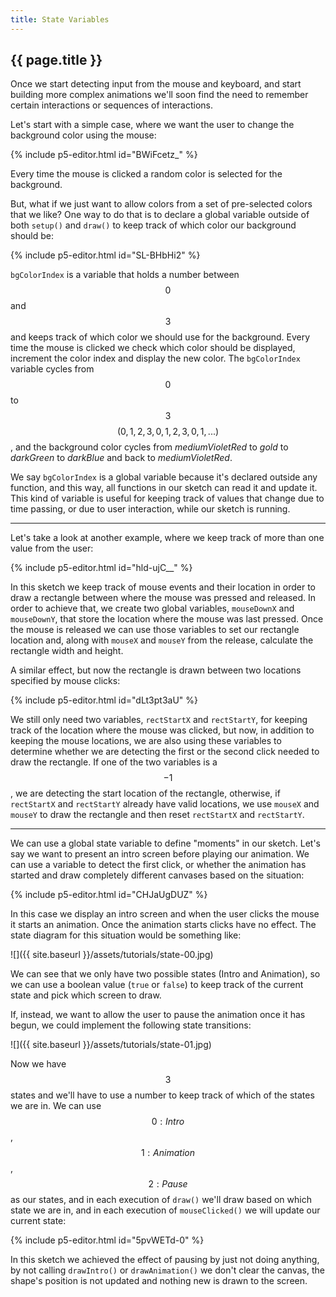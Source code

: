 ```yaml
---
title: State Variables
---
```


<h2 class="week-title">{{ page.title }}</h2>

Once we start detecting input from the mouse and keyboard, and start building more complex animations we'll soon find the need to remember certain interactions or sequences of interactions.

Let's start with a simple case, where we want the user to change the background color using the mouse:

{% include p5-editor.html id="BWiFcetz_" %}

Every time the mouse is clicked a random color is selected for the background.

But, what if we just want to allow colors from a set of pre-selected colors that we like? One way to do that is to declare a global variable outside of both ```setup()``` and ```draw()``` to keep track of which color our background should be:

{% include p5-editor.html id="SL-BHbHi2" %}

```bgColorIndex``` is a variable that holds a number between $$0$$ and $$3$$ and keeps track of which color we should use for the background. Every time the mouse is clicked we check which color should be displayed, increment the color index and display the new color. The ```bgColorIndex``` variable cycles from $$0$$ to $$3$$ $$(0, 1, 2, 3, 0, 1, 2, 3, 0, 1, ...)$$, and the background color cycles from *mediumVioletRed* to *gold* to *darkGreen* to *darkBlue* and back to *mediumVioletRed*.

We say ```bgColorIndex``` is a global variable because it's declared outside any function, and this way, all functions in our sketch can read it and update it. This kind of variable is useful for keeping track of values that change due to time passing, or due to user interaction, while our sketch is running.

---

Let's take a look at another example, where we keep track of more than one value from the user:

{% include p5-editor.html id="hld-ujC__" %}

In this sketch we keep track of mouse events and their location in order to draw a rectangle between where the mouse was pressed and released. In order to achieve that, we create two global variables, ```mouseDownX``` and ```mouseDownY```, that store the location where the mouse was last pressed. Once the mouse is released we can use those variables to set our rectangle location and, along with ```mouseX``` and ```mouseY``` from the release, calculate the rectangle width and height.

A similar effect, but now the rectangle is drawn between two locations specified by mouse clicks:

{% include p5-editor.html id="dLt3pt3aU" %}

We still only need two variables, ```rectStartX``` and ```rectStartY```, for keeping track of the location where the mouse was clicked, but now, in addition to keeping the mouse locations, we are also using these variables to determine whether we are detecting the first or the second click needed to draw the rectangle. If one of the two variables is a $$-1$$, we are detecting the start location of the rectangle, otherwise, if ```rectStartX``` and ```rectStartY``` already have valid locations, we use ```mouseX``` and ```mouseY``` to draw the rectangle and then reset ```rectStartX``` and ```rectStartY```.

---

We can use a global state variable to define "moments" in our sketch. Let's say we want to present an intro screen before playing our animation. We can use a variable to detect the first click, or whether the animation has started and draw completely different canvases based on the situation:

{% include p5-editor.html id="CHJaUgDUZ" %}

In this case we display an intro screen and when the user clicks the mouse it starts an animation. Once the animation starts clicks have no effect. The state diagram for this situation would be something like:

![]({{ site.baseurl }}/assets/tutorials/state-00.jpg)

We can see that we only have two possible states (Intro and Animation), so we can use a boolean value (```true``` or ```false```) to keep track of the current state and pick which screen to draw.

If, instead, we want to allow the user to pause the animation once it has begun, we could implement the following state transitions:

![]({{ site.baseurl }}/assets/tutorials/state-01.jpg)

Now we have $$3$$ states and we'll have to use a number to keep track of which of the states we are in. We can use $$0: Intro$$, $$1: Animation$$, $$2: Pause$$ as our states, and in each execution of ```draw()``` we'll draw based on which state we are in, and in each execution of ```mouseClicked()``` we will update our current state:

{% include p5-editor.html id="5pvWETd-0" %}

In this sketch we achieved the effect of pausing by just not doing anything, by not calling ```drawIntro()``` or ```drawAnimation()``` we don't clear the canvas, the shape's position is not updated and nothing new is drawn to the screen.
